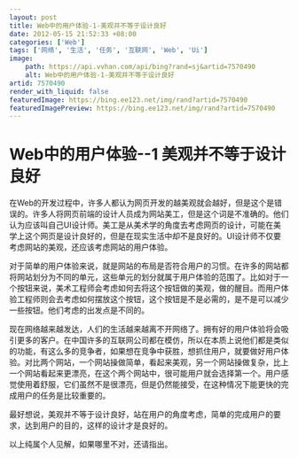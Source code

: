 ```yaml
---
layout: post
title: Web中的用户体验-1-美观并不等于设计良好
date: 2012-05-15 21:52:33 +08:00
categories: ['Web']
tags: ['网络', '生活', '任务', '互联网', 'Web', 'Ui']
image:
    path: https://api.vvhan.com/api/bing?rand=sj&artid=7570490
    alt: Web中的用户体验-1-美观并不等于设计良好
artid: 7570490
render_with_liquid: false
featuredImage: https://bing.ee123.net/img/rand?artid=7570490
featuredImagePreview: https://bing.ee123.net/img/rand?artid=7570490
---
```


# Web中的用户体验--1 美观并不等于设计良好

在Web的开发过程中，许多人都认为网页开发的越美观就会越好，但是这个是错误的。许多人将网页前端的设计人员成为网站美工，但是这个词是不准确的。他们认为应该叫自己UI设计师。美工是从美术学的角度去考虑网页的设计，可能在美学上这个网页是设计良好的，但是在现实生活中却不是良好的。UI设计师不仅要考虑网站的美观，还应该考虑网站的用户体验。

对于简单的用户体验来说，就是网站的布局是否符合用户的习惯。在许多的网站都将网站划分为不同的单元，这些单元的划分就属于用户体验的范围了。比如对于一个按钮来说，美术工程师会考虑如何去将这个按钮做的美观，做的醒目。而用户体验工程师则会去考虑如何摆放这个按钮，这个按钮是不是必需的，是不是可以减少一些按钮。他们考虑的出发点是不同的。

现在网络越来越发达，人们的生活越来越离不开网络了。拥有好的用户体验将会吸引更多的客户。在中国许多的互联网公司都在模仿，所以在本质上说他们都是类似的功能，有这么多的竞争者，如果想在竞争中获胜，想抓住用户，就要做好用户体验。对比两个网站，一个网站操做简单，看起来美观，另一个网站操做复杂，比上一个网站看起来更漂亮，在这个两个网站中，很可能用户就会选择第一个。用户感觉使用着舒服，它们虽然不是很漂亮，但是仍然能接受，在这种情况下能更快的完成用户的任务是比较重要的。

最好想说，美观并不等于设计良好，站在用户的角度考虑，简单的完成用户的要求，达到用户的目的，这样的设计才是良好的。

以上纯属个人见解，如果哪里不对，还请指出。